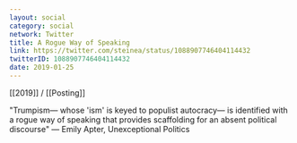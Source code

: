 ```yaml
---
layout: social
category: social
network: Twitter
title: A Rogue Way of Speaking
link: https://twitter.com/steinea/status/1088907746404114432
twitterID: 1088907746404114432
date: 2019-01-25
---
```


[[2019]] / [[Posting]]

"Trumpism— whose 'ism' is keyed to populist autocracy— is identified with a rogue way of speaking that provides scaffolding for an absent political discourse" — Emily Apter, Unexceptional Politics
